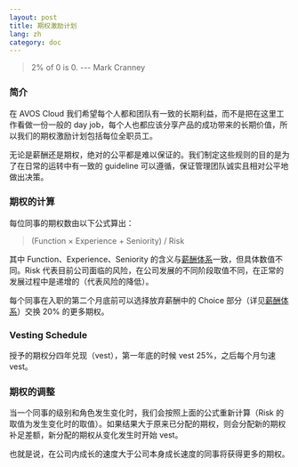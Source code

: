 ```yaml
---
layout: post
title: 期权激励计划
lang: zh
category: doc
---
```


> 2% of 0 is 0.  --- Mark Cranney

### 简介

在 AVOS Cloud 我们希望每个人都和团队有一致的长期利益，而不是把在这里工作看做一份一般的 day job，每个人也都应该分享产品的成功带来的长期价值，所以我们的期权激励计划包括每位全职员工。

无论是薪酬还是期权，绝对的公平都是难以保证的。我们制定这些规则的目的是为了在日常的运转中有一致的 guideline 可以遵循，保证管理团队诚实且相对公平地做出决策。

### 期权的计算

每位同事的期权数由以下公式算出：

> (Function &times; Experience + Seniority) / Risk

其中 Function、Experience、Seniority 的含义与[薪酬体系](salary.html)一致，但具体数值不同。Risk 代表目前公司面临的风险，在公司发展的不同阶段取值不同，在正常的发展过程中是递增的（代表风险的降低）。

每个同事在入职的第二个月底前可以选择放弃薪酬中的 Choice 部分（详见[薪酬体系](salary.html)）交换 20% 的更多期权。

### Vesting Schedule

授予的期权分四年兑现（vest），第一年底的时候 vest 25%，之后每个月匀速 vest。

### 期权的调整

当一个同事的级别和角色发生变化时，我们会按照上面的公式重新计算（Risk 的取值为发生变化时的取值）。如果结果大于原来已分配的期权，则会分配新的期权补足差额，新分配的期权从变化发生时开始 vest。

也就是说，在公司内成长的速度大于公司本身成长速度的同事将获得更多的期权。